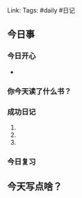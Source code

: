 Link: 
Tags: #daily #日记

## 今日事
### 今日开心
- 

### 你今天读了什么书？


### 成功日记

1. 
2. 
3. 
### 今日复习



## 今天写点啥？
